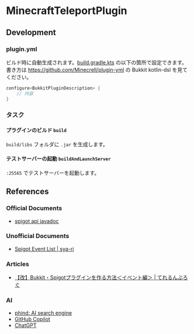 # MinecraftTeleportPlugin

## Development

### plugin.yml

ビルド時に自動生成されます。[build.gradle.kts](build.gradle.kts) の以下の箇所で設定できます。
書き方は https://github.com/Minecrell/plugin-yml の Bukkit kotlin-dsl を見てください。

```kotlin
configure<BukkitPluginDescription> {
    // 内容
}
```

### タスク

#### プラグインのビルド `build`

`build/libs` フォルダに `.jar` を生成します。

#### テストサーバーの起動 `buildAndLaunchServer`

`:25565` でテストサーバーを起動します。

## References

### Official Documents

- [spigot api javadoc](https://hub.spigotmc.org/javadocs/spigot/index.html)

### Unofficial Documents

- [Spigot Event List | sya-ri](https://spigot-event-list.s7a.dev/)

### Articles

- [【改】Bukkit・Spigotプラグインを作る方法＜イベント編＞ | てれるんぶろぐ](https://tererun.hatenablog.com/entry/bukkit-spigot-plugin-4)

### AI

- [phind: AI search engine](https://www.phind.com/)
- [GitHub Copilot](https://copilot.github.com/)
- [ChatGPT](https://openai.com/blog/chatgpt)